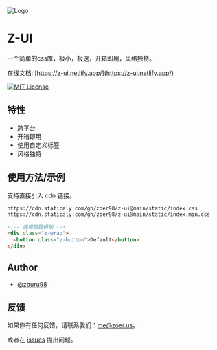 ![Logo](https://cdn.staticaly.com/gh/zoer98/pic-cdn@main/logo.1lo14v54zgw0.webp)

# Z-UI

一个简单的css库，极小，极速，开箱即用，风格独特。

在线文档: [https://z-ui.netlify.app/](https://z-ui.netlify.app/)

[![MIT License](https://img.shields.io/badge/License-MIT-green.svg)](https://choosealicense.com/licenses/mit/)

## 特性

- 跨平台
- 开箱即用
- 使用自定义标签
- 风格独特


## 使用方法/示例

支持直接引入 cdn 链接。

```html
https://cdn.staticaly.com/gh/zoer98/z-ui@main/static/index.css
https://cdn.staticaly.com/gh/zoer98/z-ui@main/static/index.min.css
```

```html
<!-- 使用按钮模板 -->
<div class="z-wrap">
  <button class="z-button">Default</button>
</div>
```
## Author

- [@zburu98](https://github.com/zburu98)


## 反馈

如果你有任何反馈，请联系我们：me@zoer.us。

或者在 [issues](https://github.com/zoer98/cdn/issues) 提出问题。
